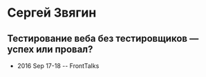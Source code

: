 # Сергей Звягин

## Тестирование веба без тестировщиков — успех или провал?
- 2016 Sep 17-18 -- FrontTalks    
